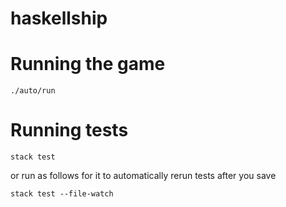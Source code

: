 # haskellship

# Running the game

`./auto/run`

# Running tests

`stack test`

or run as follows for it to automatically rerun tests after you save

`stack test --file-watch`
